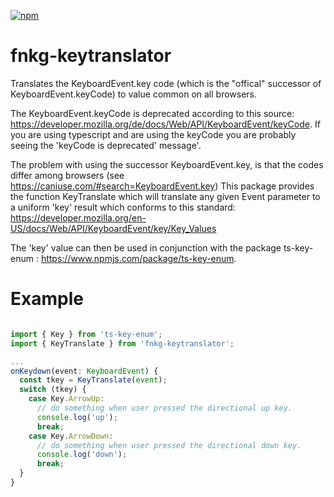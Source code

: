 [![npm](https://img.shields.io/npm/v/fnkg-keytranslator.svg)](https://www.npmjs.com/package/fnkg-keytranslator)

# fnkg-keytranslator


Translates the KeyboardEvent.key code (which is the "offical" successor of KeyboardEvent.keyCode) to value common on all browsers.

The KeyboardEvent.keyCode is deprecated according to this source: https://developer.mozilla.org/de/docs/Web/API/KeyboardEvent/keyCode.
If you are using typescript and are using the keyCode you are probably seeing the 'keyCode is deprecated' message'.

The problem with using the successor KeyboardEvent.key, is that the codes differ among browsers (see https://caniuse.com/#search=KeyboardEvent.key)
This package provides the function KeyTranslate which will translate any given Event parameter to a uniform 'key' result which
conforms to this standard: https://developer.mozilla.org/en-US/docs/Web/API/KeyboardEvent/key/Key_Values

The 'key' value can then be used in conjunction with the package ts-key-enum : https://www.npmjs.com/package/ts-key-enum.

# Example

```typescript

import { Key } from 'ts-key-enum';
import { KeyTranslate } from 'fnkg-keytranslator';

...
onKeydown(event: KeyboardEvent) {
  const tkey = KeyTranslate(event);
  switch (tkey) {
    case Key.ArrowUp:
      // do something when user pressed the directional up key.
      console.log('up');
      break;
    case Key.ArrowDown:
      // do something when user pressed the directional down key.
      console.log('down');
      break;
  }
}
```
